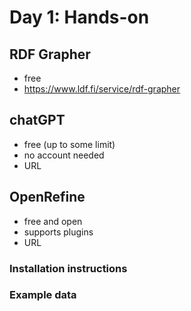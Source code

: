 # Day 1: Hands-on

## RDF Grapher

- free
- https://www.ldf.fi/service/rdf-grapher

## chatGPT

- free (up to some limit)
- no account needed
- URL

## OpenRefine

- free and open
- supports plugins
- URL

### Installation instructions

### Example data
